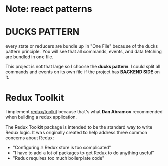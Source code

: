# Note: react patterns

# DUCKS PATTERN

every state or reducers are bundle up in "One File" because of the ducks pattern principle. You will see that all commands, events, and data fetching are bundled in one file.

This project is not that large so I choose the **ducks pattern**. I could split all commands and events on its own file if the project has **BACKEND SIDE** on it.

# Redux Toolkit

I implement [redux/toolkit](https://redux-toolkit.js.org/) because that's what **Dan Abramov** recommended when building a redux application.

The Redux Toolkit package is intended to be the standard way to write Redux logic. It was originally created to help address three common concerns about Redux:

- "Configuring a Redux store is too complicated"
- "I have to add a lot of packages to get Redux to do anything useful"
- "Redux requires too much boilerplate code"

